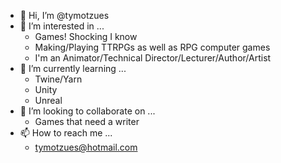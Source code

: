 - 👋 Hi, I’m @tymotzues
- 👀 I’m interested in ...
  - Games! Shocking I know
  - Making/Playing TTRPGs as well as RPG computer games
  - I'm an Animator/Technical Director/Lecturer/Author/Artist
- 🌱 I’m currently learning ...
  - Twine/Yarn
  - Unity
  - Unreal
- 💞️ I’m looking to collaborate on ...
  - Games that need a writer
- 📫 How to reach me ...
  - tymotzues@hotmail.com

<!---
tymotzues/tymotzues is a ✨ special ✨ repository because its `README.md` (this file) appears on your GitHub profile.
You can click the Preview link to take a look at your changes.
--->
